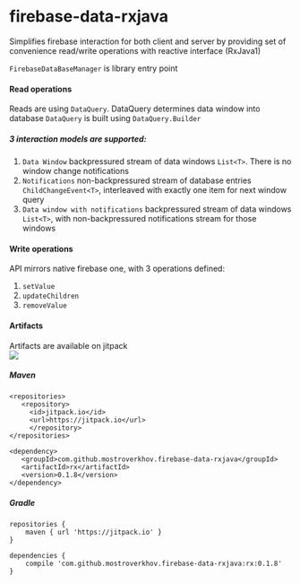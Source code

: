 # firebase-data-rxjava

Simplifies firebase interaction for both client and server by providing set
of convenience read/write operations with reactive interface (RxJava1)

`FirebaseDataBaseManager` is library entry point

#### Read operations
Reads are using `DataQuery`. DataQuery determines data window into database
  `DataQuery` is built using `DataQuery.Builder`

##### 3 interaction models are supported:

1. `Data Window` backpressured stream of data windows `List<T>`. There is no window change notifications
2. `Notifications` non-backpressured stream of database entries `ChildChangeEvent<T>`, 
  interleaved with exactly one item for next window query
3. `Data window with notifications` backpressured stream of data windows `List<T>`, 
   with non-backpressured notifications stream for those windows 
   
#### Write operations
API mirrors native firebase one, with 3 operations defined:

1. `setValue`
2. `updateChildren`
3. `removeValue`

#### Artifacts
Artifacts are available on jitpack   
[![](https://jitpack.io/v/mostroverkhov/firebase-data-rxjava.svg)](https://jitpack.io/#mostroverkhov/firebase-data-rxjava)


##### Maven
```
<repositories>
   <repository>
     <id>jitpack.io</id>
     <url>https://jitpack.io</url>
     </repository>
</repositories>
```
```
<dependency>
   <groupId>com.github.mostroverkhov.firebase-data-rxjava</groupId>
   <artifactId>rx</artifactId>
   <version>0.1.8</version>
</dependency>
  ```
  
##### Gradle
```
repositories {
    maven { url 'https://jitpack.io' }
}
```
```
dependencies {
    compile 'com.github.mostroverkhov.firebase-data-rxjava:rx:0.1.8'
}
```
